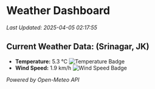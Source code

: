 
# Weather Dashboard

_Last Updated: 2025-04-05 02:17:55_

## Current Weather Data: (Srinagar, JK)
- **Temperature:** 5.3 °C ![Temperature Badge](https://img.shields.io/badge/Temperature-Low%20Temp-blue)
- **Wind Speed:** 1.9 km/h ![Wind Speed Badge](https://img.shields.io/badge/Wind%20Speed-Light%20Wind-blue)

*Powered by Open-Meteo API*
